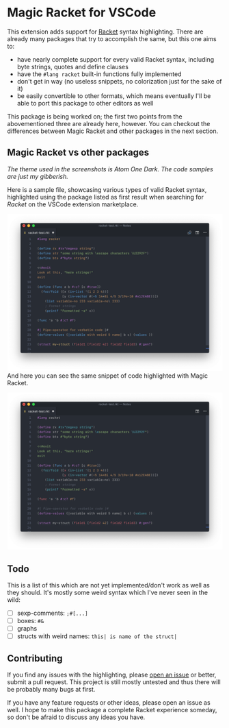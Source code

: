 # Magic Racket for VSCode

This extension adds support for [Racket](http://www.racket-lang.org) syntax highlighting. There are already many packages that try to accomplish the same, but this one aims to:

- have nearly complete support for every valid Racket syntax, including byte strings, quotes and define clauses
- have the `#lang racket` built-in functions fully implemented
- don't get in way (no useless snippets, no colorization just for the sake of it)
- be easily convertible to other formats, which means eventually I'll be able to port this package to other editors as well

This package is being worked on; the first two points from the abovementioned three are already here, however. You can checkout the differences between Magic Racket and other packages in the next section.

## Magic Racket vs other packages

_The theme used in the screenshots is Atom One Dark. The code samples are just my gibberish._

Here is a sample file, showcasing various types of valid Racket syntax, highlighted using the package listed as first result when searching for *Racket* on the VSCode extension marketplace.

![Bad highlighting](images/pmkary.png)And here you can see the same snippet of code highlighted with Magic Racket. 

![Better highlighting](images/magic.png)

## Todo

This is a list of this which are not yet implemented/don't work as well as they should. It's mostly some weird syntax which I've never seen in the wild:

- [ ] sexp-comments: `;#[...]`
- [ ] boxes: `#&`
- [ ] graphs
- [ ] structs with weird names: `this| is name of the struct|`

## Contributing

If you find any issues with the highlighting, please [open an issue](https://github.com/Eugleo/magic-racket/issues) or better, submit a pull request. This project is still mostly untested and thus there will be probably many bugs at first.

If you have any feature requests or other ideas, please open an issue as well. I hope to make this package a complete Racket experience someday, so don't be afraid to discuss any ideas you have.